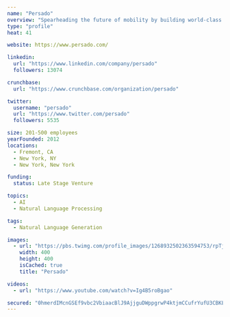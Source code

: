 ```yaml
---
name: "Persado"
overview: "Spearheading the future of mobility by building world-class autonomous driving technology - safely, reliably, and at scale"
type: "profile"
heat: 41

website: https://www.persado.com/

linkedin:
  url: "https://www.linkedin.com/company/persado"
  followers: 13074

crunchbase:
  url: "https://www.crunchbase.com/organization/persado"

twitter:
  username: "persado"
  url: "https://www.twitter.com/persado"
  followers: 5535

size: 201-500 employees
yearFounded: 2012
locations:
  - Fremont, CA
  - New York, NY
  - New York, New York

funding:
  status: Late Stage Venture

topics:
  - AI
  - Natural Language Processing

tags:
  - Natural Language Generation

images:
  - url: "https://pbs.twimg.com/profile_images/1268932502363594753/rpTjICXr_400x400.jpg"
    width: 400
    height: 400
    isCached: true
    title: "Persado"

videos:
  - url: "https://www.youtube.com/watch?v=Ig4B5roBgao"

secured: "0hmerdIMcnGSEf9vbc2VbiaacBlJ9AjjguDWppgrwP4ktjmCCufrYufU3CBKL2TOi6GaaZGMXNucNINigH//H4DucyQbeiSsJE3AJIaJruqmiMr32x/9IowxtL7E5R+AIMO+Rrn01KeTjRyZ7XwywrzkYRqJEVthoCr+2RKQg5LupYwZoOo9shLX7eoT6b6RfZFNRlNam94qDxEZr8SXSPoP9psz3plbLr4DXtpGBTZurIYPNpUInDVckinGQgn/CElgFluh4574lKyrTEQSX+xs94VQSN1UuYfQdyP71yPTU3iXC6SWSrtK0xNGIuE7niclE773iKlGqU5UaLsM4bg6VQOsjtErgE8h7yVlpGgHkZ5LzwxIj49vdNj1mBs0;MSz7YUwIsIbFMuCj/40gvA=="
---
```


